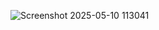 ![Screenshot 2025-05-10 113041](https://github.com/user-attachments/assets/2a3dc8a3-8162-485c-b668-130d91f017ca)
